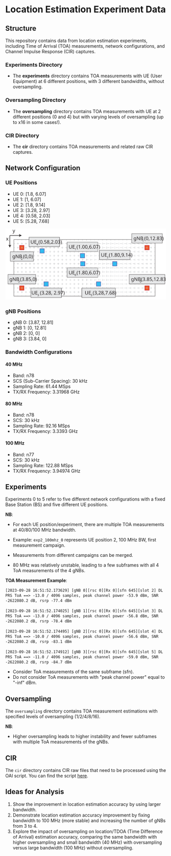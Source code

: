 # Location Estimation Experiment Data

## Structure

This repository contains data from location estimation experiments, including Time of Arrival (TOA) measurements, network configurations, and Channel Impulse Response (CIR) captures.

### Experiments Directory

- The **experiments** directory contains TOA measurements with UE (User Equipment) at 6 different positions, with 3 different bandwidths, without oversampling.

### Oversampling Directory

- The **oversampling** directory contains TOA measurements with UE at 2 different positions (0 and 4) but with varying levels of oversampling (up to x16 in some cases!).

### CIR Directory

- The **cir** directory contains TOA measurements and related raw CIR captures.

## Network Configuration

### UE Positions

- UE 0: [1.8, 6.07]
- UE 1: [1, 6.07]
- UE 2: [1.8, 9.14]
- UE 3: [3.28, 2.97]
- UE 4: [0.58, 2.03]
- UE 5: [5.28, 7.68]

<img src="./Positions.svg">

### gNB Positions

- gNB 0: [3.87, 12.81]
- gNB 1: [0, 12.81]
- gNB 2: [0, 0]
- gNB 3: [3.84, 0]

### Bandwidth Configurations

#### 40 MHz

- Band: n78
- SCS (Sub-Carrier Spacing): 30 kHz
- Sampling Rate: 61.44 MSps
- TX/RX Frequency: 3.31968 GHz

#### 80 MHz

- Band: n78
- SCS: 30 kHz
- Sampling Rate: 92.16 MSps
- TX/RX Frequency: 3.3393 GHz

#### 100 MHz

- Band: n77
- SCS: 30 kHz
- Sampling Rate: 122.88 MSps
- TX/RX Frequency: 3.94974 GHz

## Experiments

Experiments 0 to 5 refer to five different network configurations with a fixed Base Station (BS) and five different UE positions.

**NB**:
- For each UE position/experiment, there are multiple TOA measurements at 40/80/100 MHz bandwidth.
- Example: `exp2_100mhz_0` represents UE position 2, 100 MHz BW, first measurement campaign.
- Measurements from different campaigns can be merged.

- 80 MHz was relatively unstable, leading to a few subframes with all 4 ToA measurements of the 4 gNBs.

**TOA Measurement Example**:

```
[2023-09-28 16:51:52.173629] [gNB 0][rsc 0][Rx 0][sfn 645][slot 2] DL PRS ToA ==> -13.0 / 4096 samples, peak channel power -53.9 dBm, SNR -2622080.2 dB, rsrp -77.4 dBm

[2023-09-28 16:51:52.174025] [gNB 1][rsc 0][Rx 0][sfn 645][slot 3] DL PRS ToA ==> -13.0 / 4096 samples, peak channel power -56.8 dBm, SNR -2622080.2 dB, rsrp -78.4 dBm

[2023-09-28 16:51:52.174495] [gNB 2][rsc 0][Rx 0][sfn 645][slot 4] DL PRS ToA ==> -10.0 / 4096 samples, peak channel power -56.6 dBm, SNR -2622080.2 dB, rsrp -83.1 dBm

[2023-09-28 16:51:52.174912] [gNB 3][rsc 0][Rx 0][sfn 645][slot 5] DL PRS ToA ==> -11.0 / 4096 samples, peak channel power -59.0 dBm, SNR -2622080.2 dB, rsrp -84.7 dBm
```


- Consider ToA measurements of the same subframe (sfn).
- Do not consider ToA measurements with "peak channel power" equal to "-inf" dBm.

## Oversampling

The `oversampling` directory contains TOA measurement estimations with specified levels of oversampling (1/2/4/8/16).

**NB**:
- Higher oversampling leads to higher instability and fewer subframes with multiple ToA measurements of the gNBs.

## CIR

The `cir` directory contains CIR raw files that need to be processed using the OAI script. You can find the script [here](https://gitlab.eurecom.fr/oai/openairinterface5g/-/blob/develop/doc/RUN_NR_PRS.md?ref_type=heads#using-matlaboctave-script-to-visualize-prs-channel-estimates).

## Ideas for Analysis

1. Show the improvement in location estimation accuracy by using larger bandwidth.
2. Demonstrate location estimation accuracy improvement by fixing bandwidth to 100 MHz (more stable) and increasing the number of gNBs from 3 to 4.
3. Explore the impact of oversampling on location/TDOA (Time Difference of Arrival) estimation accuracy, comparing the same bandwidth with higher oversampling and small bandwidth (40 MHz) with oversampling versus large bandwidth (100 MHz) without oversampling.



